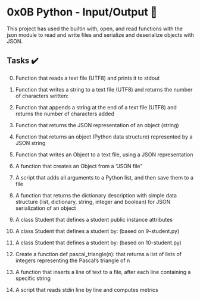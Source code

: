 # 0x0B Python - Input/Output :snake:

This project has used the builtin with, open, and read functions with the json module to read and write files and serialize and deserialize objects with JSON.

## Tasks :heavy_check_mark:

0. Function that reads a text file (UTF8) and prints it to stdout

1. Function that writes a string to a text file (UTF8) and returns the number of characters written:
2. Function that appends a string at the end of a text file (UTF8) and returns the number of characters added
3. Function that returns the JSON representation of an object (string)
4. Function that returns an object (Python data structure) represented by a JSON string
5. Function that writes an Object to a text file, using a JSON representation
6. A function that creates an Object from a “JSON file”
7. A script that adds all arguments to a Python list, and then save them to a file
8. A function that returns the dictionary description with simple data structure (list, dictionary, string, integer and boolean) for JSON serialization of an object
9. A class Student that defines a student public instance attributes
10. A class Student that defines a student by: (based on 9-student.py)
11. A class Student that defines a student by: (based on 10-student.py)
12. Create a function def pascal_triangle(n): that returns a list of lists of integers representing the Pascal’s triangle of n
13. A  function that inserts a line of text to a file, after each line containing a specific string
14. A script that reads stdin line by line and computes metrics
